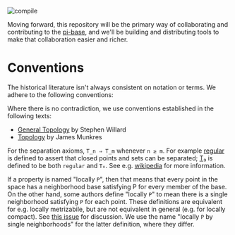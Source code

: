 ![compile](https://github.com/pi-base/data/workflows/compile/badge.svg)

Moving forward, this repository will be the primary way of collaborating and contributing to the [pi-base](https://topology.jdabbs.com), and we'll be building and distributing tools to make that collaboration easier and richer.

# Conventions

The historical literature isn't always consistent on notation or terms. We adhere to the following conventions:

Where there is no contradiction, we use conventions established in the following texts:
- [General Topology](https://mathscinet.ams.org/mathscinet-getitem?mr=2048350) by Stephen Willard
- [Topology](https://mathscinet.ams.org/mathscinet-getitem?mr=3728284) by James Munkres

For the separation axioms, `T_n ⇒ T_m` whenever `n ≥ m`. For example [regular](https://github.com/pi-base/data/blob/master/properties/P000011.md) is defined to assert that closed points and sets can be separated; [T₃](https://github.com/pi-base/data/blob/master/properties/P000005.md) is defined to be both `regular` and `T₀`. See e.g. [wikipedia](https://en.wikipedia.org/wiki/Separation_axiom#Main_definitions) for more information.

If a property is named "locally `P`", then that means that every point in the space has a neighborhood base satisfying P for every member of the base. On the other hand, some authors define "locally `P`" to mean there is a single neighborhood satisfying `P` for each point. These definitions are equivalent for e.g. locally metrizabile, but are not equivalent in general (e.g. for locally compact). See [this issue](https://github.com/pi-base/data/issues/42) for discussion. We use the name "locally `P` by single neighborhoods" for the latter definition, where they differ.
